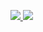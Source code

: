 <ul>
   <p align="">
      <a href="https://github.com/anuraghazra/convoychat">
        <img src="https://github-readme-stats.vercel.app/api?show_owner=true&include_all_commits=true&count_private=true&username=lenk&show_icons=true&theme=dark&cache_seconds=1800" />
      </a>
      <a href="https://github.com/anuraghazra/convoychat">
         <img src="https://github-readme-stats.vercel.app/api/top-langs/?username=lenk&layout=compact)](https://github.com/anuraghazra/github-readme-stats&theme=dark&cache_seconds=1800" />
      </a>
   </p>
</ul>
